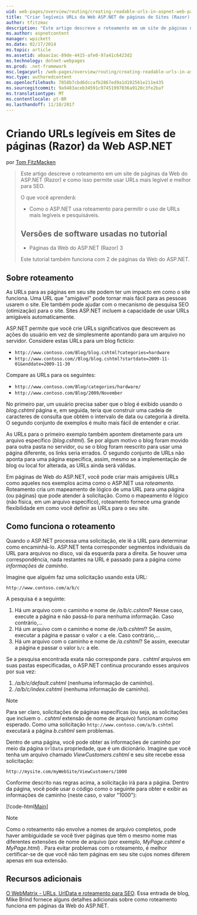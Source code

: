 ```yaml
---
uid: web-pages/overview/routing/creating-readable-urls-in-aspnet-web-pages-sites
title: "Criar legíveis URLs da Web ASP.NET de páginas de Sites (Razor) | Microsoft Docs"
author: tfitzmac
description: "Este artigo descreve o roteamento em um site de páginas da Web do ASP.NET (Razor) e como isso permite usar URLs mais legível e melhor para SEO. O que você vai..."
ms.author: aspnetcontent
manager: wpickett
ms.date: 02/17/2014
ms.topic: article
ms.assetid: a8aac1ac-89de-4415-afe0-97a41c6423d2
ms.technology: dotnet-webpages
ms.prod: .net-framework
msc.legacyurl: /web-pages/overview/routing/creating-readable-urls-in-aspnet-web-pages-sites
msc.type: authoredcontent
ms.openlocfilehash: 7858b7cbd6dccafb2867ed9a1d102561e211e435
ms.sourcegitcommit: 9a9483aceb34591c97451997036a9120c3fe2baf
ms.translationtype: MT
ms.contentlocale: pt-BR
ms.lasthandoff: 11/10/2017
---
```

<a name="creating-readable-urls-in-aspnet-web-pages-razor-sites"></a>Criando URLs legíveis em Sites de páginas (Razor) da Web ASP.NET
====================
por [Tom FitzMacken](https://github.com/tfitzmac)

> Este artigo descreve o roteamento em um site de páginas da Web do ASP.NET (Razor) e como isso permite usar URLs mais legível e melhor para SEO.
> 
> O que você aprenderá:
> 
> - Como o ASP.NET usa roteamento para permitir o uso de URLs mais legíveis e pesquisáveis.
>   
> 
> ## <a name="software-versions-used-in-the-tutorial"></a>Versões de software usadas no tutorial
> 
> 
> - Páginas da Web do ASP.NET (Razor) 3
>   
> 
> Este tutorial também funciona com 2 de páginas da Web do ASP.NET.


## <a name="about-routing"></a>Sobre roteamento

As URLs para as páginas em seu site podem ter um impacto em como o site funciona. Uma URL que &quot;amigável&quot; pode tornar mais fácil para as pessoas usarem o site. Ele também pode ajudar com o mecanismo de pesquisa SEO (otimização) para o site. Sites ASP.NET incluem a capacidade de usar URLs amigáveis automaticamente.

ASP.NET permite que você crie URLs significativos que descrevem as ações do usuário em vez de simplesmente apontando para um arquivo no servidor. Considere estas URLs para um blog fictício:

- `http://www.contoso.com/Blog/blog.cshtml?categories=hardware`
- `http://www.contoso.com//Blog/blog.cshtml?startdate=2009-11-01&enddate=2009-11-30`

Compare as URLs para os seguintes:

- `http://www.contoso.com/Blog/categories/hardware/`
- `http://www.contoso.com/Blog/2009/November`

No primeiro par, um usuário precisa saber que o blog é exibido usando o *blog.cshtml* página e, em seguida, teria que construir uma cadeia de caracteres de consulta que obtém o intervalo de data ou categoria à direita. O segundo conjunto de exemplos é muito mais fácil de entender e criar.

As URLs para o primeiro exemplo também apontem diretamente para um arquivo específico (*blog.cshtml*). Se por algum motivo o blog foram movido para outra pasta no servidor, ou se o blog foram reescrito para usar uma página diferente, os links seria errados. O segundo conjunto de URLs não aponta para uma página específica, assim, mesmo se a implementação de blog ou local for alterada, as URLs ainda será válidas.

Em páginas de Web do ASP.NET, você pode criar mais amigáveis URLs como aqueles nos exemplos acima como o ASP.NET usa *roteamento*. Roteamento cria um mapeamento de lógico de uma URL para uma página (ou páginas) que pode atender à solicitação. Como o mapeamento é lógico (não física, em um arquivo específico), roteamento fornece uma grande flexibilidade em como você definir as URLs para o seu site.

## <a name="how-routing-works"></a>Como funciona o roteamento

Quando o ASP.NET processa uma solicitação, ele lê a URL para determinar como encaminhá-lo. ASP.NET tenta corresponder segmentos individuais da URL para arquivos no disco, vai da esquerda para a direita. Se houver uma correspondência, nada restantes na URL é passado para a página como *informações de caminho*.

Imagine que alguém faz uma solicitação usando esta URL:

`http://www.contoso.com/a/b/c`

A pesquisa é a seguinte:

1. Há um arquivo com o caminho e nome de */a/b/c.cshtml*? Nesse caso, execute a página e não passá-lo para nenhuma informação. Caso contrário,...
2. Há um arquivo com o caminho e nome de */a/b.cshtml*? Se assim, executar a página e passar o valor `c` a ele. Caso contrário,...
3. Há um arquivo com o caminho e nome de */a.cshtml*? Se assim, executar a página e passar o valor `b/c` a ele.

Se a pesquisa encontrada exata não corresponde para *. cshtml* arquivos em suas pastas especificadas, o ASP.NET continua procurando esses arquivos por sua vez:

1. */a/b/c/default.cshtml* (nenhuma informação de caminho).
2. */a/b/c/index.cshtml* (nenhuma informação de caminho).

> [!NOTE]
> Para ser claro, solicitações de páginas específicas (ou seja, as solicitações que incluem o *. cshtml* extensão de nome de arquivo) funcionam como esperado. Como uma solicitação `http://www.contoso.com/a/b.cshtml` executará a página *b.cshtml* sem problemas.


Dentro de uma página, você pode obter as informações de caminho por meio da página `UrlData` propriedade, que é um dicionário. Imagine que você tenha um arquivo chamado *ViewCustomers.cshtml* e seu site recebe essa solicitação:

`http://mysite.com/myWebSite/ViewCustomers/1000`

Conforme descrito nas regras acima, a solicitação irá para a página. Dentro da página, você pode usar o código como o seguinte para obter e exibir as informações de caminho (neste caso, o valor &quot;1000&quot;):

[!code-html[Main](creating-readable-urls-in-aspnet-web-pages-sites/samples/sample1.html)]

> [!NOTE]
> Como o roteamento não envolve a nomes de arquivo completos, pode haver ambiguidade se você tiver páginas que têm o mesmo nome mas diferentes extensões de nome de arquivo (por exemplo, *MyPage.cshtml* e *MyPage.html*) . Para evitar problemas com o roteamento, é melhor certificar-se de que você não tem páginas em seu site cujos nomes diferem apenas em sua extensão.


<a id="Additional_Resources"></a>
## <a name="additional-resources"></a>Recursos adicionais

[O WebMatrix - URLs, UrlData e roteamento para SEO](http://www.mikesdotnetting.com/Article/165/WebMatrix-URLs-UrlData-and-Routing-for-SEO). Essa entrada de blog, Mike Brind fornece alguns detalhes adicionais sobre como roteamento funciona em páginas da Web do ASP.NET.
